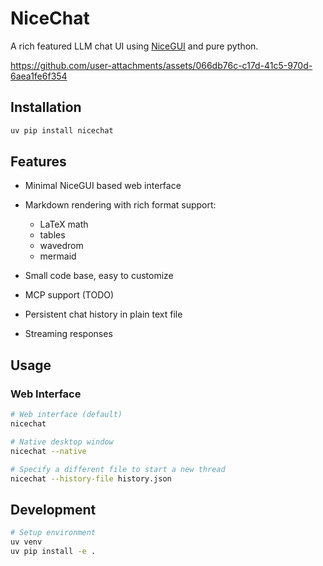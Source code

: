 # NiceChat

A rich featured LLM chat UI using [NiceGUI](https://nicegui.io/) and pure python.

https://github.com/user-attachments/assets/066db76c-c17d-41c5-970d-6aea1fe6f354

## Installation

```bash
uv pip install nicechat
```

## Features

- Minimal NiceGUI based web interface
- Markdown rendering with rich format support:
  - LaTeX math
  - tables
  - wavedrom
  - mermaid

- Small code base, easy to customize
- MCP support (TODO)
- Persistent chat history in plain text file
- Streaming responses

## Usage

### Web Interface
```bash
# Web interface (default)
nicechat

# Native desktop window
nicechat --native

# Specify a different file to start a new thread
nicechat --history-file history.json
```

## Development

```bash
# Setup environment
uv venv
uv pip install -e .
```
